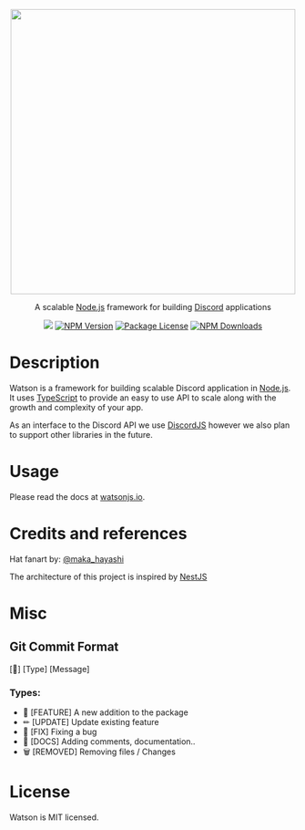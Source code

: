 <p align="center">
  <img src="https://watsonjs.io/static/logo.png" width="500" />
</p>
<p align="center">
  A scalable <a href="https://nodejs.org">Node.js</a> framework for building <a href="https://discord.com">Discord</a> applications
</p>

<p align="center">
  <a href="https://www.npmjs.com/~watsonjs"
    ><img
      src="https://img.shields.io/github/stars/M1CH3L1US/watson?style=flat-square"
  /></a>
  <a href="https://www.npmjs.com/~watsonjs"
    ><img
      src="https://img.shields.io/npm/v/@watsonjs/core.svg?style=flat-square"
      alt="NPM Version"
  /></a>
  <a href="https://www.npmjs.com/~watsonjs"
    ><img
      src="https://img.shields.io/npm/l/@watsonjs/core.svg?style=flat-square"
      alt="Package License"
  /></a>
  <a href="https://www.npmjs.com/~watsonjs"
    ><img
      src="https://img.shields.io/npm/dm/@watsonjs/core.svg?style=flat-square"
      alt="NPM Downloads"
  /></a>
</p>

# Description

Watson is a framework for building scalable Discord application in <a href="https://nodejs.org">Node.js</a>. It uses <a href="https://www.typescriptlang.org/">TypeScript</a> to provide an easy to use API to scale along with the growth and complexity of your app.

As an interface to the Discord API we use <a href="https://discord.js.org">DiscordJS</a> however we also plan to support other libraries in the future.

# Usage

Please read the docs at <a href=https://watsonjs.io/>watsonjs.io</a>.

# Credits and references

Hat fanart by: <a href="https://twitter.com/maka_hayashi">@maka_hayashi</a>

The architecture of this project is inspired by <a href="https://github.com/nestjs/nest">NestJS</a>

# Misc

## Git Commit Format

[🚀] [Type] [Message]

### Types:

- 🚀 [FEATURE] A new addition to the package
- ✏ [UPDATE] Update existing feature
- 🔨 [FIX] Fixing a bug
- 📝 [DOCS] Adding comments, documentation..
- 🗑 [REMOVED] Removing files / Changes

# License

Watson is MIT licensed.
